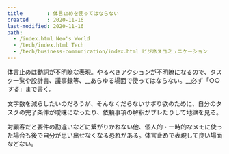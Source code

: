 ```yaml
---
title        : 体言止めを使ってはならない
created      : 2020-11-16
last-modified: 2020-11-16
path:
  - /index.html Neo's World
  - /tech/index.html Tech
  - /tech/business-communication/index.html ビジネスコミュニケーション
---
```


体言止めは動詞が不明瞭な表現。やるべきアクションが不明瞭になるので、タスク一覧や設計書、議事録等、__あらゆる場面で使ってはならない。__必ず「○○_する_」まで書く。

文字数を減らしたいのだろうが、そんなくだらないサボり欲のために、自分のタスクの完了条件が曖昧になったり、依頼事項の解釈がブレたりして地獄を見る。

対顧客だと要件の勘違いなどに繋がりかねない他、個人的・一時的なメモに使った場合も後で自分が思い出せなくなる恐れがある。体言止めで表現して良い場面などない。
